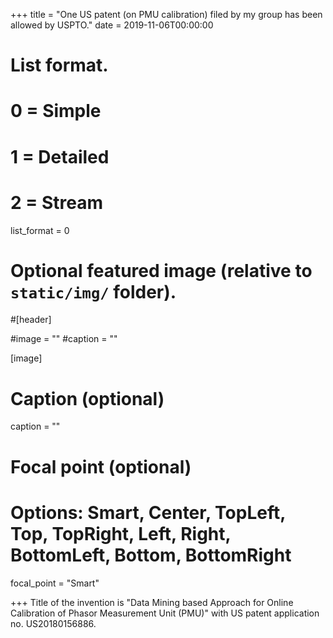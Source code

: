 +++
title = "One US patent (on PMU calibration) filed by my group has been allowed by USPTO."
date = 2019-11-06T00:00:00

# List format.
#   0 = Simple
#   1 = Detailed
#   2 = Stream
list_format = 0

# Optional featured image (relative to `static/img/` folder).
#[header]

#image = ""
#caption = ""

[image]
  # Caption (optional)
  caption = ""
  
  # Focal point (optional)
  # Options: Smart, Center, TopLeft, Top, TopRight, Left, Right, BottomLeft, Bottom, BottomRight
  focal_point = "Smart"

+++
Title of the invention is "Data Mining based Approach for Online Calibration of Phasor Measurement Unit (PMU)" with US patent application no. US20180156886.

